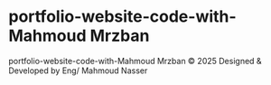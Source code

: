 # portfolio-website-code-with-Mahmoud Mrzban
portfolio-website-code-with-Mahmoud Mrzban
&copy; 2025 Designed & Developed by Eng/ Mahmoud Nasser